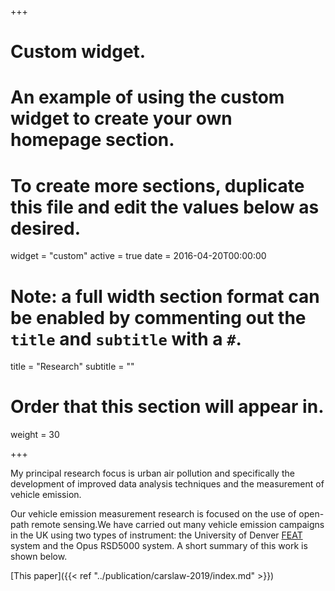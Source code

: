 +++
# Custom widget.
# An example of using the custom widget to create your own homepage section.
# To create more sections, duplicate this file and edit the values below as desired.
widget = "custom"
active = true
date = 2016-04-20T00:00:00

# Note: a full width section format can be enabled by commenting out the `title` and `subtitle` with a `#`.
title = "Research"
subtitle = ""

# Order that this section will appear in.
weight = 30

+++

My principal research focus is urban air pollution and specifically the development of improved data analysis techniques and the measurement of vehicle emission. 

Our vehicle emission measurement research is focused on the use of open-path remote sensing.We have carried out many vehicle emission campaigns in the UK using two types of instrument: the University of Denver [FEAT](http://www.feat.biochem.du.edu/) system and the Opus RSD5000 system. A short summary of this work is shown below.

[This paper]({{< ref "../publication/carslaw-2019/index.md" >}})
